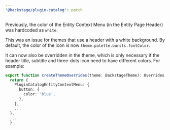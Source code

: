 ```yaml
---
'@backstage/plugin-catalog': patch
---
```


Previously, the color of the Entity Context Menu (in the Entity Page Header) was hardcoded as `white`.

This was an issue for themes that use a header with a white background. By default, the color of the icon is now `theme.palette.bursts.fontColor`.

It can now also be overridden in the theme, which is only necessary if the header title, subtitle and three-dots icon need to have different colors. For example:

```typescript
export function createThemeOverrides(theme: BackstageTheme): Overrides {
  return {
    PluginCatalogEntityContextMenu: {
      button: {
        color: 'blue',
      },
    },
    ...
  },
  ...
  }
```
